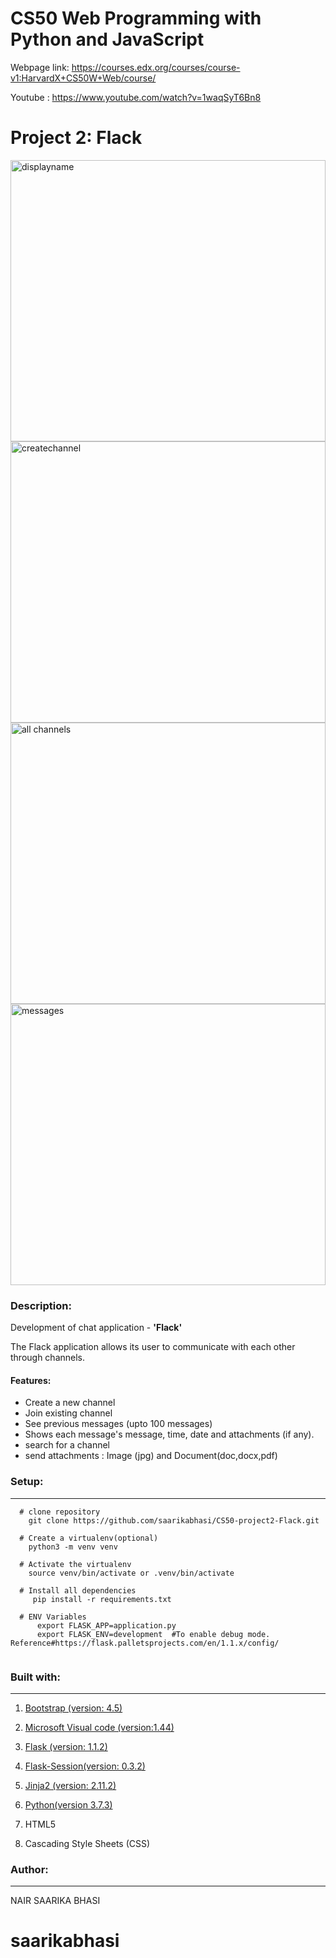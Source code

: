 # CS50 Web Programming with Python and JavaScript

Webpage link: https://courses.edx.org/courses/course-v1:HarvardX+CS50W+Web/course/

Youtube : https://www.youtube.com/watch?v=1waqSyT6Bn8

# Project 2: Flack
<p>
  
<img src="https://user-images.githubusercontent.com/55930906/85910483-1ffc9300-b7ed-11ea-9ef8-870f1c2dd1f3.png?raw=true"  width =100% height =450 alt= "displayname">

<img src="https://user-images.githubusercontent.com/55930906/85910486-2428b080-b7ed-11ea-86d3-174423323d9c.png?raw=true"  width =100% height =450 alt= "createchannel">

<img src="https://user-images.githubusercontent.com/55930906/85910491-27bc3780-b7ed-11ea-9799-6b83a178fd58.png?raw=true"  width =100% height =450 alt= "all channels">


<img src="https://user-images.githubusercontent.com/55930906/85910493-2b4fbe80-b7ed-11ea-8ac8-326bd2401e5c.png?raw=true"  width =100% height =450 alt= "messages">



</p>

### Description:

Development of chat application - **'Flack'** 

The Flack application allows its user to communicate with each other through channels. 

#### Features:
  
  * Create a new channel
  * Join existing channel
  * See previous messages (upto 100 messages)
  * Shows each message's message, time, date and attachments (if any).
  * search for a channel
  * send attachments : Image (jpg) and Document(doc,docx,pdf)
 
### Setup:
---------------
  ``` 
    # clone repository
      git clone https://github.com/saarikabhasi/CS50-project2-Flack.git
      
    # Create a virtualenv(optional)
      python3 -m venv venv  
      
    # Activate the virtualenv
      source venv/bin/activate or .venv/bin/activate
      
    # Install all dependencies
       pip install -r requirements.txt
       
    # ENV Variables
        export FLASK_APP=application.py 
        export FLASK_ENV=development  #To enable debug mode. Reference#https://flask.palletsprojects.com/en/1.1.x/config/
        
   ```
        
### Built with:
--------------------

  1. [Bootstrap (version: 4.5)](https://getbootstrap.com/)

  2. [Microsoft Visual code (version:1.44)](https://code.visualstudio.com/)

  3. [Flask (version: 1.1.2)](https://flask.palletsprojects.com/en/1.1.x/)

  4. [Flask-Session(version: 0.3.2)](https://flask.palletsprojects.com/en/1.1.x/)
  
  5. [Jinja2 (version: 2.11.2)](https://jinja.palletsprojects.com/en/2.11.x/)
  
  6. [Python(version 3.7.3)](https://www.python.org/)

  7. HTML5

  8. Cascading Style Sheets (CSS)
  
### Author:
------------
NAIR SAARIKA BHASI
# saarikabhasi
   
  
